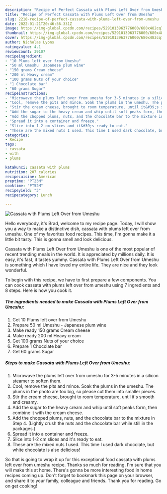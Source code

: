 ```yaml
---
description: "Recipe of Perfect Cassata with Plums Left Over from Umeshu"
title: "Recipe of Perfect Cassata with Plums Left Over from Umeshu"
slug: 2218-recipe-of-perfect-cassata-with-plums-left-over-from-umeshu
date: 2022-01-21T20:46:56.331Z
image: https://img-global.cpcdn.com/recipes/5291013963776000/680x482cq70/cassata-with-plums-left-over-from-umeshu-recipe-main-photo.jpg
thumbnail: https://img-global.cpcdn.com/recipes/5291013963776000/680x482cq70/cassata-with-plums-left-over-from-umeshu-recipe-main-photo.jpg
cover: https://img-global.cpcdn.com/recipes/5291013963776000/680x482cq70/cassata-with-plums-left-over-from-umeshu-recipe-main-photo.jpg
author: Nicholas Lyons
ratingvalue: 4.1
reviewcount: 39107
recipeingredient:
- "10 Plums left over from Umeshu"
- "50 ml Umeshu  Japanese plum wine"
- "150 grams Cream cheese"
- "200 ml Heavy cream"
- "100 grams Nuts of your choice"
- "1 Chocolate bar"
- "60 grams Sugar"
recipeinstructions:
- "Microwave the plums left over from umeshu for 3-5 minutes in a silicon steamer to soften them."
- "Cool, remove the pits and mince. Soak the plums in the umeshu. The plums in the photo are too big, so please cut them into smaller pieces."
- "Stir the cream cheese, brought to room temperature, until it&#39;s smooth and creamy."
- "Add the sugar to the heavy cream and whip until soft peaks form, then combine it with the cream cheese."
- "Add the chopped plums, nuts, and the chocolate bar to the mixture in Step 4. (Lightly crush the nuts and the chocolate bar while still in the packages.)"
- "Spread it into a container and freeze."
- "Slice into 1-2 cm slices and it&#39;s ready to eat."
- "These are the mixed nuts I used. This time I used dark chocolate, but white chocolate is also delicious!"
categories:
- Recipe
tags:
- cassata
- with
- plums

katakunci: cassata with plums 
nutrition: 207 calories
recipecuisine: American
preptime: "PT23M"
cooktime: "PT52M"
recipeyield: "3"
recipecategory: Lunch

---
```



![Cassata with Plums Left Over from Umeshu](https://img-global.cpcdn.com/recipes/5291013963776000/680x482cq70/cassata-with-plums-left-over-from-umeshu-recipe-main-photo.jpg)

Hello everybody, it's Brad, welcome to my recipe page. Today, I will show you a way to make a distinctive dish, cassata with plums left over from umeshu. One of my favorites food recipes. This time, I'm gonna make it a little bit tasty. This is gonna smell and look delicious.

Cassata with Plums Left Over from Umeshu is one of the most popular of recent trending meals in the world. It is appreciated by millions daily. It is easy, it's fast, it tastes yummy. Cassata with Plums Left Over from Umeshu is something which I have loved my entire life. They are nice and they look wonderful.




To begin with this recipe, we have to first prepare a few components. You can cook cassata with plums left over from umeshu using 7 ingredients and 8 steps. Here is how you cook it.

<!--inarticleads1-->

##### The ingredients needed to make Cassata with Plums Left Over from Umeshu:

1. Get 10 Plums left over from Umeshu
1. Prepare 50 ml Umeshu - Japanese plum wine
1. Make ready 150 grams Cream cheese
1. Make ready 200 ml Heavy cream
1. Get 100 grams Nuts of your choice
1. Prepare 1 Chocolate bar
1. Get 60 grams Sugar




<!--inarticleads2-->

##### Steps to make Cassata with Plums Left Over from Umeshu:

1. Microwave the plums left over from umeshu for 3-5 minutes in a silicon steamer to soften them.
1. Cool, remove the pits and mince. Soak the plums in the umeshu. The plums in the photo are too big, so please cut them into smaller pieces.
1. Stir the cream cheese, brought to room temperature, until it&#39;s smooth and creamy.
1. Add the sugar to the heavy cream and whip until soft peaks form, then combine it with the cream cheese.
1. Add the chopped plums, nuts, and the chocolate bar to the mixture in Step 4. (Lightly crush the nuts and the chocolate bar while still in the packages.)
1. Spread it into a container and freeze.
1. Slice into 1-2 cm slices and it&#39;s ready to eat.
1. These are the mixed nuts I used. This time I used dark chocolate, but white chocolate is also delicious!




So that is going to wrap it up for this exceptional food cassata with plums left over from umeshu recipe. Thanks so much for reading. I'm sure that you will make this at home. There's gonna be more interesting food in home recipes coming up. Don't forget to bookmark this page on your browser, and share it to your family, colleague and friends. Thank you for reading. Go on get cooking!
